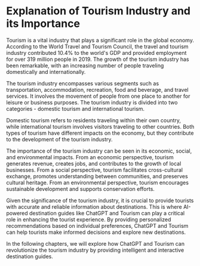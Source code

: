 Explanation of Tourism Industry and its Importance
================================================================

Tourism is a vital industry that plays a significant role in the global economy. According to the World Travel and Tourism Council, the travel and tourism industry contributed 10.4% to the world's GDP and provided employment for over 319 million people in 2019. The growth of the tourism industry has been remarkable, with an increasing number of people traveling domestically and internationally.

The tourism industry encompasses various segments such as transportation, accommodation, recreation, food and beverage, and travel services. It involves the movement of people from one place to another for leisure or business purposes. The tourism industry is divided into two categories - domestic tourism and international tourism.

Domestic tourism refers to residents traveling within their own country, while international tourism involves visitors traveling to other countries. Both types of tourism have different impacts on the economy, but they contribute to the development of the tourism industry.

The importance of the tourism industry can be seen in its economic, social, and environmental impacts. From an economic perspective, tourism generates revenue, creates jobs, and contributes to the growth of local businesses. From a social perspective, tourism facilitates cross-cultural exchange, promotes understanding between communities, and preserves cultural heritage. From an environmental perspective, tourism encourages sustainable development and supports conservation efforts.

Given the significance of the tourism industry, it is crucial to provide tourists with accurate and reliable information about destinations. This is where AI-powered destination guides like ChatGPT and Tourism can play a critical role in enhancing the tourist experience. By providing personalized recommendations based on individual preferences, ChatGPT and Tourism can help tourists make informed decisions and explore new destinations.

In the following chapters, we will explore how ChatGPT and Tourism can revolutionize the tourism industry by providing intelligent and interactive destination guides.
